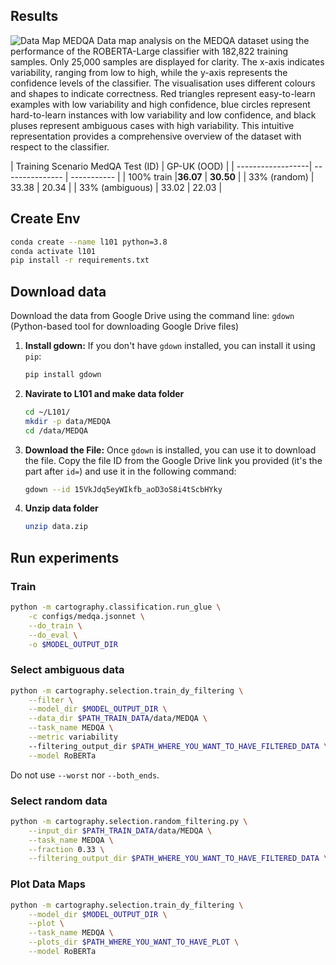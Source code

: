 ## Results

![Data Map MEDQA](results/MEDQA_RoBERTa.jpg "Data map analysis on the MEDQA dataset using the performance of the ROBERTA-Large classifier with 182,822 training samples. Only 25,000 samples are displayed for clarity. The x-axis indicates variability, ranging from low to high, while the y-axis represents the confidence levels of the classifier. The visualisation uses different colours and shapes to indicate correctness. Red triangles represent easy-to-learn examples with low variability and high confidence, blue circles represent hard-to-learn instances with low variability and low confidence, and black pluses represent ambiguous cases with high variability. This intuitive representation provides a comprehensive overview of the dataset with respect to the classifier.")
Data map analysis on the MEDQA dataset using the performance of the ROBERTA-Large classifier with 182,822 training samples. Only 25,000 samples are displayed for clarity. The x-axis indicates variability, ranging from low to high, while the y-axis represents the confidence levels of the classifier. The visualisation uses different colours and shapes to indicate correctness. Red triangles represent easy-to-learn examples with low variability and high confidence, blue circles represent hard-to-learn instances with low variability and low confidence, and black pluses represent ambiguous cases with high variability. This intuitive representation provides a comprehensive overview of the dataset with respect to the classifier.

| Training Scenario   MedQA Test (ID) | GP-UK (OOD) |
| ------------------| --------------- | ----------- |
| 100% train        |**36.07**        | **30.50**   |
| 33% (random)      | 33.38           | 20.34       |
| 33% (ambiguous)   | 33.02           | 22.03       |


## Create Env
   ```bash
   conda create --name l101 python=3.8
   conda activate l101
   pip install -r requirements.txt 
   ```
## Download data


Download the data from Google Drive using the command line: `gdown` (Python-based tool for downloading Google Drive files)

1. **Install gdown:**
   If you don't have `gdown` installed, you can install it using `pip`:

   ```bash
   pip install gdown
   ```

2. **Navirate to L101 and make data folder**
   ```bash
   cd ~/L101/
   mkdir -p data/MEDQA
   cd /data/MEDQA
   ```
3. **Download the File:**
   Once `gdown` is installed, you can use it to download the file. Copy the file ID from the Google Drive link you provided (it's the part after `id=`) and use it in the following command:

   ```bash
   gdown --id 15VkJdq5eyWIkfb_aoD3oS8i4tScbHYky
   ```
4. **Unzip data folder**
   ```bash
   unzip data.zip
   ```
## Run experiments
### Train

```bash
python -m cartography.classification.run_glue \
    -c configs/medqa.jsonnet \
    --do_train \
    --do_eval \
    -o $MODEL_OUTPUT_DIR
```

### Select ambiguous data

```bash
python -m cartography.selection.train_dy_filtering \
    --filter \
    --model_dir $MODEL_OUTPUT_DIR \
    --data_dir $PATH_TRAIN_DATA/data/MEDQA \
    --task_name MEDQA \
    --metric variability
    --filtering_output_dir $PATH_WHERE_YOU_WANT_TO_HAVE_FILTERED_DATA \
    --model RoBERTa
```
Do not use  `--worst` nor  `--both_ends`.

### Select random data

```bash
python -m cartography.selection.random_filtering.py \
    --input_dir $PATH_TRAIN_DATA/data/MEDQA \
    --task_name MEDQA \
    --fraction 0.33 \
    --filtering_output_dir $PATH_WHERE_YOU_WANT_TO_HAVE_FILTERED_DATA \

```

### Plot Data Maps

```bash
python -m cartography.selection.train_dy_filtering \
    --model_dir $MODEL_OUTPUT_DIR \
    --plot \
    --task_name MEDQA \
    --plots_dir $PATH_WHERE_YOU_WANT_TO_HAVE_PLOT \
    --model RoBERTa
```
